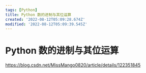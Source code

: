 ```yaml
---
tags: [Python]
title: Python 数的进制与其位运算
created: '2022-08-12T05:09:28.674Z'
modified: '2022-08-12T05:09:39.545Z'
---
```


# Python 数的进制与其位运算

https://blog.csdn.net/MissMango0820/article/details/122351845

